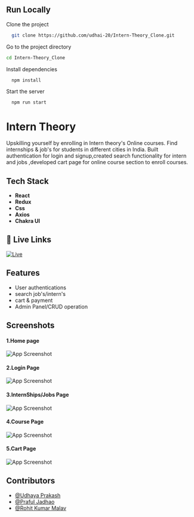 
## Run Locally

Clone the project

```bash
  git clone https://github.com/udhai-20/Intern-Theory_Clone.git
```

Go to the project directory

```bash
cd Intern-Theory_Clone

```

Install dependencies

```bash
  npm install
```

Start the server

```bash
  npm run start
```

# Intern Theory

 Upskilling yourself by enrolling in Intern theory's Online courses. Find internships & job's for students in different cities in India.
 Built authentication for login and signup,created search functionality for intern and jobs ,developed cart page for online course section to enroll courses.



## Tech Stack

- **React**
- **Redux**
- **Css**
- **Axios**
- **Chakra UI**

## 🔗 Live Links
[![Live](https://img.shields.io/badge/Intern_Theory-000?style=for-the-badge&logo=ko-fi&logoColor=white)](https://intertheory-udhai-20.vercel.app/)

## Features

- User authentications
- search job's/intern's
- cart & payment
- Admin Panel/CRUD operation

## Screenshots
<h4>1.Home page</h4>

![App Screenshot](https://miro.medium.com/max/1400/1*28frQPPiwTzSioTpA63u_Q.webp)

<h4>2.Login Page</h4>

![App Screenshot](https://miro.medium.com/max/1400/1*z_M9x7mxdAm9at04jWe-CQ.webp)

<h4>3.InternShips/Jobs Page</h4>

![App Screenshot](https://miro.medium.com/max/1400/1*cqB5M6yD3k9AFEi5ATFxZw.webp)

<h4>4.Course Page</h4>

![App Screenshot](https://miro.medium.com/max/1400/1*kN6EXzfYUF2shgnUVMMeWA.webp)

<h4>5.Cart Page</h4>


![App Screenshot](https://miro.medium.com/max/1400/1*0tJctCJFNS8CaColsgVl3g.webp)

<!-- ## Presentation

Presentation -()
 -->
## Contributors

- [@Udhaya Prakash](https://github.com/udhai-20)
- [@Praful Jadhao](https://github.com/Praful-87)
- [@Rohit Kumar Malav](https://github.com/rohit1620)


